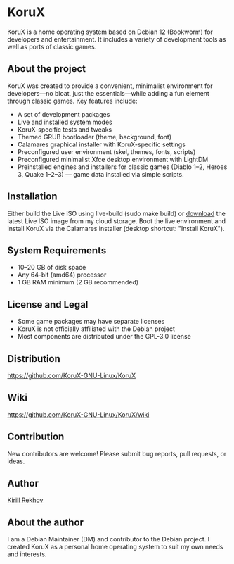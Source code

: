 # KoruX

KoruX is a home operating system based on Debian 12 (Bookworm) for developers
and entertainment. It includes a variety of development tools as well as ports
of classic games.

## About the project

KoruX was created to provide a convenient, minimalist environment for
developers—no bloat, just the essentials—while adding a fun element through
classic games. Key features include:

- A set of development packages
- Live and installed system modes
- KoruX-specific tests and tweaks
- Themed GRUB bootloader (theme, background, font)
- Calamares graphical installer with KoruX-specific settings
- Preconfigured user environment (skel, themes, fonts, scripts)
- Preconfigured minimalist Xfce desktop environment with LightDM
- Preinstalled engines and installers for classic games
  (Diablo 1–2, Heroes 3, Quake 1–2–3) — game data installed via simple scripts.

## Installation

Either build the Live ISO using live-build (sudo make build) or
[download](https://disk.yandex.ru/d/LT6H7VKOi486UQ) the latest Live ISO image
from my cloud storage. Boot the live environment and install KoruX via the
Calamares installer (desktop shortcut: "Install KoruX").

## System Requirements

- 10–20 GB of disk space
- Any 64-bit (amd64) processor
- 1 GB RAM minimum (2 GB recommended)

## License and Legal

- Some game packages may have separate licenses
- KoruX is not officially affiliated with the Debian project
- Most components are distributed under the GPL-3.0 license

## Distribution

https://github.com/KoruX-GNU-Linux/KoruX

## Wiki

https://github.com/KoruX-GNU-Linux/KoruX/wiki

## Contribution

New contributors are welcome! Please submit bug reports, pull requests, or ideas.

## Author

[Kirill Rekhov](https://github.com/krekhovx)

## About the author

I am a Debian Maintainer (DM) and contributor to the Debian project. I created
KoruX as a personal home operating system to suit my own needs and interests.
